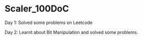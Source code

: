 # Scaler_100DoC

Day 1: Solved some problems on Leetcode

Day 2: Learnt about Bit Manipulation and solved some problems.
